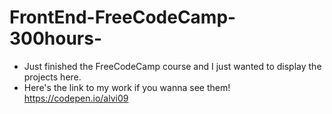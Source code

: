 # FrontEnd-FreeCodeCamp-300hours-

- Just finished the FreeCodeCamp course and I just wanted to display the projects here.
- Here's the link to my work if you wanna see them! https://codepen.io/alvi09
